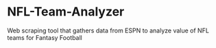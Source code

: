 # NFL-Team-Analyzer
Web scraping tool that gathers data from ESPN to analyze value of NFL teams for Fantasy Football
